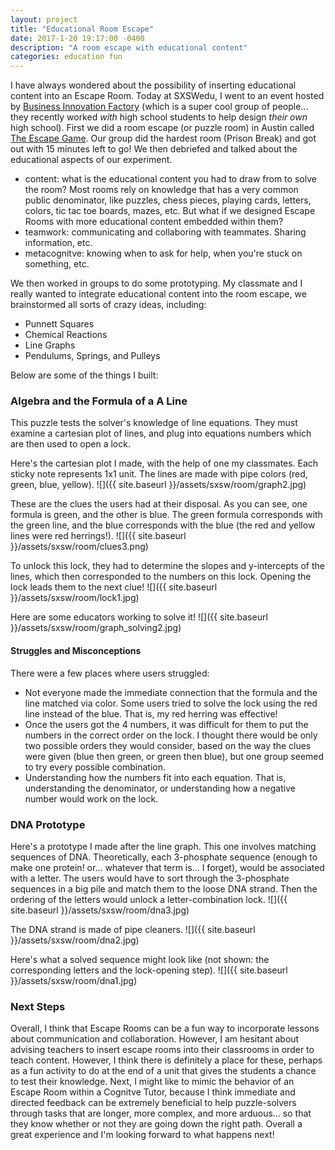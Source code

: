 ```yaml
---
layout: project
title: "Educational Room Escape"
date: 2017-1-20 19:17:00 -0400
description: "A room escape with educational content"
categories: education fun
---
```


I have always wondered about the possibility of inserting educational content into an Escape Room. Today at SXSWedu, I went to an event hosted by [Business Innovation Factory](http://www.businessinnovationfactory.com/) (which is a super cool group of people... they recently worked *with* high school students to help design *their own* high school). First we did a room escape (or puzzle room) in Austin called [The Escape Game](http://theescapegameaustin.com/). Our group did the hardest room (Prison Break) and got out with 15 minutes left to go! We then debriefed and talked about the educational aspects of our experiment. 
- content: what is the educational content you had to draw from to solve the room? Most rooms rely on knowledge that has a very common public denominator, like puzzles, chess pieces, playing cards, letters, colors, tic tac toe boards, mazes, etc. But what if we designed Escape Rooms with more educational content embedded within them?
- teamwork: communicating and collaboring with teammates. Sharing information, etc.
- metacognitve: knowing when to ask for help, when you're stuck on something, etc.



We then worked in groups to do some prototyping. My classmate and I really wanted to integrate educational content into the room escape, we brainstormed all sorts of crazy ideas, including:
- Punnett Squares
- Chemical Reactions
- Line Graphs
- Pendulums, Springs, and Pulleys


Below are some of the things I built: 

### Algebra and the Formula of a A Line

This puzzle tests the solver's knowledge of line equations. They must examine a cartesian plot of lines, and plug into equations numbers which are then used to open a lock. 

Here's the cartesian plot I made, with the help of one my classmates. Each sticky note represents 1x1 unit. The lines are made with pipe colors (red, green, blue, yellow).
![]({{ site.baseurl }}/assets/sxsw/room/graph2.jpg)

These are the clues the users had at their disposal. As you can see,  one formula is green, and the other is blue. The green formula corresponds with the green line, and the blue corresponds with the blue (the red and yellow lines were red herrings!).
![]({{ site.baseurl }}/assets/sxsw/room/clues3.png)


To unlock this lock, they had to determine the slopes and y-intercepts of the lines, which then corresponded to the numbers on this lock. Opening the lock leads them to the next clue!
![]({{ site.baseurl }}/assets/sxsw/room/lock1.jpg)

Here are some educators working to solve it! 
![]({{ site.baseurl }}/assets/sxsw/room/graph_solving2.jpg)

#### Struggles and Misconceptions
There were a few places where users struggled:
- Not everyone made the immediate connection that the formula and the line matched via color. Some users tried to solve the lock using the red line instead of the blue. That is, my red herring was effective! 
- Once the users got the 4 numbers, it was difficult for them to put the numbers in the correct order on the lock. I thought there would be only two possible orders they would consider, based on the way the clues were given (blue then green, or green then blue), but one group seemed to try every possible combination.
- Understanding how the numbers fit into each equation. That is, understanding the denominator, or understanding how a negative number would work on the lock.


### DNA Prototype
Here's a prototype I made after the line graph. This one involves matching sequences of DNA. Theoretically, each 3-phosphate sequence (enough to make one protein! or... whatever that term is... I forget), would be associated with a letter. The users would have to sort through the 3-phosphate sequences in a big pile and match them to the loose DNA strand. Then the ordering of the letters would unlock a letter-combination lock.
![]({{ site.baseurl }}/assets/sxsw/room/dna3.jpg)

The DNA strand is made of pipe cleaners. 
![]({{ site.baseurl }}/assets/sxsw/room/dna2.jpg)

Here's what a solved sequence might look like (not shown: the corresponding letters and the lock-opening step).
![]({{ site.baseurl }}/assets/sxsw/room/dna1.jpg)


### Next Steps
Overall, I think that Escape Rooms can be a fun way to incorporate lessons about communication and collaboration. However, I am hesitant about advising teachers to insert escape rooms into their classrooms in order to teach content. However, I think there is definitely a place for these, perhaps as a fun activity to do at the end of a unit that gives the students a chance to test their knowledge. Next, I might like to mimic the behavior of an Escape Room within a Cognitve Tutor, because I think immediate and directed feedback can be extremely beneficial to help puzzle-solvers through tasks that are longer, more complex, and more arduous... so that they know whether or not they are going down the right path. Overall a great experience and I'm looking forward to what happens next!